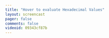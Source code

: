 ```yaml
---
title: "Hover to evaluate Hexadecimal Values"
layout: screencast 
pager: false
comments: false
videoid: 09343cf87b
---
```

